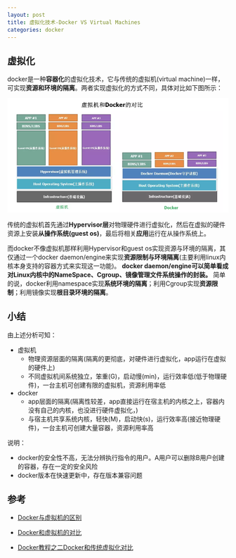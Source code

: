 ```yaml
---
layout: post
title: 虚拟化技术-Docker VS Virtual Machines
categories: docker
---
```


## 虚拟化
docker是一种**容器化**的虚拟化技术，它与传统的虚拟机(virtual machine)一样，可实现**资源和环境的隔离**。两者实现虚拟化的方式不同，具体对比如下图所示：

![png](/assets/images/vm/docker-vm.png)

传统的虚拟机首先通过**Hypervisor层**对物理硬件进行虚拟化，然后在虚拟的硬件资源上安装**从操作系统(guest os)**，最后将相关**应用**运行在从操作系统上。

而docker不像虚拟机那样利用Hypervisor和guest os实现资源与环境的隔离，其仅通过一个docker daemon/engine来实现**资源限制与环境隔离**(主要利用linux内核本身支持的容器方式来实现这一功能)。 **docker daemon/engine可以简单看成对Linux内核中的NameSpace、Cgroup、镜像管理文件系统操作的封装。** 简单的说，docker利用namespace实现**系统环境的隔离**；利用Cgroup实现**资源限制**；利用镜像实现**根目录环境的隔离**。 

## 小结
由上述分析可知：
- 虚拟机
    - 物理资源层面的隔离(隔离的更彻底，对硬件进行虚拟化，app运行在虚拟的硬件上)
    - 不同虚拟机间系统独立，笨重(G)，启动慢(min)，运行效率低(低于物理硬件)，一台主机可创建有限的虚拟机，资源利用率低
- docker
    - app层面的隔离(隔离性较差，app直接运行在宿主机的内核之上，容器内没有自己的内核，也没进行硬件虚拟化，)
    - 与宿主机共享系统内核，轻快(M)，启动快(s)，运行效率高(接近物理硬件)，一台主机可创建大量容器，资源利用率高
    
说明：
- docker的安全性不高，无法分辨执行指令的用户。A用户可以删除B用户创建的容器，存在一定的安全风险
- docker版本在快速更新中，存在版本兼容问题    
## 参考
* [Docker与虚拟机的区别](https://www.jianshu.com/p/d3006b8a22ee)

* [Docker和虚拟机的对比](https://www.cnblogs.com/jie-fang/p/10279629.html)

* [Docker教程之二Docker和传统虚拟化对比](https://blog.csdn.net/xingfei_work/article/details/81029003)